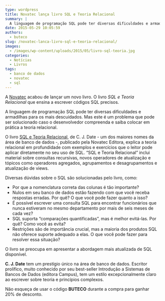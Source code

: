 ```yaml
---
type: wordpress
title: Novatec lança livro SQL e Teoria Relacional
summary: |
  A linguagem de programação SQL pode ter diversas dificuldades e armadilhas para os mais descuidados. Mas este é um problema que pode ser solucionado caso o desenvolvedor compreenda e saiba colocar em prática a teoria relacional.
date: 2015-05-29 10:05:59
authors:
  - buteco
slug: /novatec-lanca-livro-sql-e-teoria-relacional/
images:
  - /images/wp-content/uploads/2015/05/livro-sql-teoria.jpg
categories:
  - Notícias
  - Livros
tags:
  - banco de dados
  - novatec
  - sql
---
```


A <a href="http://www.novatec.com.br/" target="_blank">Novatec</a> acabou de lançar um novo livro. O livro <em>SQL e Teoria Relacional</em> que ensina a escrever códigos SQL precisos.

A linguagem de programação SQL pode ter diversas dificuldades e armadilhas para os mais descuidados. Mas este é um problema que pode ser solucionado caso o desenvolvedor compreenda e saiba colocar em prática a teoria relacional.

O livro <a href="http://novatec.com.br/livros/sqlrelacional/" target="_blank">SQL e Teoria Relacional</a>, de C. J. Date - um dos maiores nomes da área de banco de dados -, publicado pela Novatec Editora, explica a teoria relacional em profundidade com exemplos e exercícios que o leitor pode aplicar diretamente no seu uso de SQL. “SQL e Teoria Relacional” inclui material sobre consultas recursivas, novos operadores de atualização e tópicos como operadores agregados, agrupamentos e desagrupamentos e atualização de views.

Diversas dúvidas sobre o SQL são solucionadas pelo livro, como:
<ul>
	<li>Por que a nomenclatura correta das colunas é tão importante?</li>
	<li>Nulos em seu banco de dados estão fazendo com que você receba respostas erradas. Por quê? O que você pode fazer quanto a isso?</li>
	<li>É possível escrever uma consulta SQL para encontrar funcionários que nunca estiveram no mesmo departamento por mais de seis meses de cada vez?</li>
	<li>SQL suporta “comparações quantificadas”, mas é melhor evitá-las. Por quê? Como você as evita?</li>
	<li>Restrições são de importância crucial, mas a maioria dos produtos SQL não oferece suporte adequado a elas. O que você pode fazer para resolver essa situação?</li>
</ul>
O livro se preocupa em apresentar a abordagem mais atualizada de SQL disponível.

<strong>C. J. Date</strong> tem um prestígio único na área de banco de dados. Escritor prolífico, muito conhecido por seu best-seller Introdução a Sistemas de Bancos de Dados (editora Campus), tem um estilo excepcionalmente claro ao escrever sobre teoria e princípios complexos.

Não esqueça de usar o código <strong>BUTECO</strong> durante a compra para ganhar 20% de desconto.
